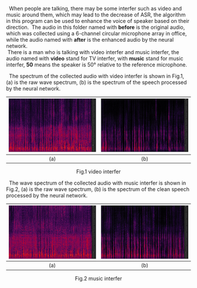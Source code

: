 
 &nbsp; When people are talking, there may be some interfer such as video and music around them, which may lead to the decrease of ASR, the algorithm in this program can be used to enhance the voice of speaker based on their direction.
 &nbsp;The audio in this folder named with **before** is the original audio, which was collected using a 6-channel circular microphone array in office, while the audio named with **after** is the  enhanced audio by the neural network.<br>
 &nbsp;There is a man who is talking with video interfer and music interfer, the audio named with **video** stand for TV interfer, with **music** stand for music interfer, **50** means the speaker is 50° relative to the reference microphone.

  &nbsp; The spectrum of the collected audio with video interfer is shown in Fig.1, (a) is the raw wave spectrum, (b) is the spectrum of the speech processed by the neural network.
  
| ![Image A](./<spectrum>/before_video.png) | ![Image B](./<spectrum>/after_video.png) |
|:---:|:---:|
| (a) | (b) |

<p align="center">
Fig.1 video interfer
</p>

  &nbsp; The wave spectrum of  the collected audio with music interfer is shown in Fig.2, (a) is the raw wave spectrum, (b) is the spectrum of the clean speech processed by the neural network.
  
| ![Image A](./<spectrum>/before_music.png) | ![Image B](./<spectrum>/after_music.png) |
|:---:|:---:|
| (a) | (b) |


<p align="center">
Fig.2 music interfer
</p>
